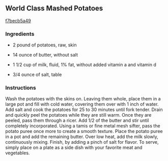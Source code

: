 ## World Class Mashed Potatoes

[f7becb5a49](http://www.foodnetwork.com/recipes/world-class-mashed-potatoes-recipe.html)

### Ingredients

 - 2 pound of potatoes, raw, skin

 - 14 ounce of butter, without salt

 - 1 1/2 cup of milk, fluid, 1% fat, without added vitamin a and vitamin d

 - 3/4 ounce of salt, table

### Instructions

Wash the potatoes with the skins on. Leaving them whole, place them in a large pot and fill with cold water, covering them over with 1 inch of water. Add salt and cook the potatoes for 25 to 30 minutes until fork tender. Drain and quickly peel the potatoes while they are still warm. Once they are peeled, pass them through a ricer. Add 1/2 of the butter and stir until completely incorporated. Using a tamis or fine metal mesh sifter, pass the potato puree once more to create a smooth texture. Place the potato puree in a pot and add the remaining butter. Over low heat, add the milk slowly, continuously mixing. Finish, by adding a pinch of salt for flavor. To serve, simply place on a plate as a side dish with your favorite meat and vegetables.